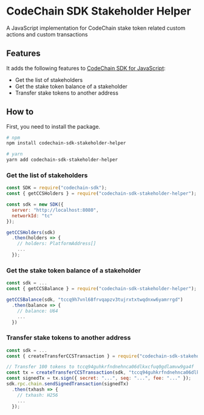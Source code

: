 # CodeChain SDK Stakeholder Helper

A JavaScript implementation for CodeChain stake token related custom actions and custom transactions

## Features

It adds the following features to [CodeChain SDK for JavaScript](https://github.com/CodeChain-io/codechain-sdk-js):

- Get the list of stakeholders
- Get the stake token balance of a stakeholder
- Transfer stake tokens to another address

## How to

First, you need to install the package.

```sh
# npm
npm install codechain-sdk-stakeholder-helper

# yarn
yarn add codechain-sdk-stakeholder-helper
```

### Get the list of stakeholders

```js
const SDK = require("codechain-sdk");
const { getCCSHolders } = require("codechain-sdk-stakeholder-helper");

const sdk = new SDK({
  server: "http://localhost:8080",
  networkId: "tc"
});

getCCSHolders(sdk)
  .then(holders => {
    // holders: PlatformAddress[]
    ...
  });
```

### Get the stake token balance of a stakeholder

```js
const sdk = ...
const { getCCSBalance } = require("codechain-sdk-stakeholder-helper");

getCCSBalance(sdk, "tccq9h7vnl68frvqapzv3tujrxtxtwqdnxw6yamrrgd")
  .then(balance => {
    // balance: U64
    ...
  })
```

### Transfer stake tokens to another address

```js
const sdk = ...
const { createTransferCCSTransaction } = require("codechain-sdk-stakeholder-helper");

// Transfer 100 tokens to tccq94guhkrfndnehnca06dlkxcfuq0gdlamvw9ga4f
const tx = createTransferCCSTransaction(sdk, "tccq94guhkrfndnehnca06dlkxcfuq0gdlamvw9ga4f", 100);
const signedTx = tx.sign({ secret: "...", seq: "...", fee: "..." });
sdk.rpc.chain.sendSignedTransaction(signedTx)
  .then(txhash => {
    // txhash: H256
    ...
  });
```
